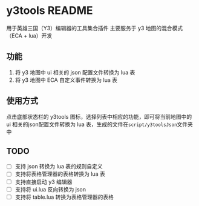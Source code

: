 # y3tools README

用于英雄三国（Y3）编辑器的工具集合插件
主要服务于 y3 地图的混合模式（ECA + lua）开发

## 功能

1. 将 y3 地图中 ui 相关的 json 配置文件转换为 lua 表
2. 将 y3 地图中 ECA 自定义事件转换为 lua 表

## 使用方式

点击底部状态栏的 y3tools 图标，选择列表中相应的功能，即可将当前地图中的 ui 相关的json配置文件转换为 lua 表，生成的文件在`script/y3toolsJson`文件夹中

## TODO

- [ ] 支持 json 转换为 lua 表的规则自定义
- [ ] 支持将表格管理器的表格转换为 lua 表
- [ ] 支持直接启动 y3 编辑器
- [ ] 支持将 ui.lua 反向转换为 json
- [ ] 支持将 table.lua 转换为表格管理器的表格
